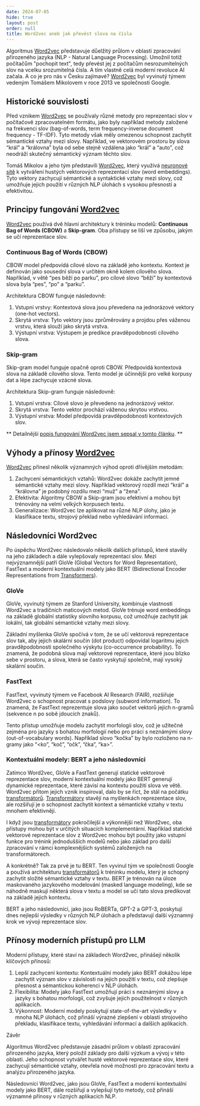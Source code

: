 ```yaml
---
date: 2024-07-05
hide: true
layout: post
order: null
title: Word2vec aneb jak převést slova na čísla
---
```


Algoritmus [Word2vec](/ai/word2vec/) představuje důelžitý průlom v oblasti zpracování přirozeného jazyka (NLP - Natural Language Processing). Umožnil totiž počítačům "pochopit text", tedy převést jej z počítačům nesrozumitelných slov na vcelku srozumitelná čísla. A tím vlastně celá moderní revoluce AI začala. A co je pro nás v Česku zajímavé? [Word2vec](/ai/word2vec/) byl vyvinutý týmem vedeným Tomášem Mikolovem v roce 2013 ve společnosti Google. 

## Historické souvislosti

Před vznikem [Word2vec](/ai/word2vec/) se používaly různé metody pro reprezentaci slov v počítačově zpracovatelném formátu, jako byly například metody založené na frekvenci slov (bag-of-words, term frequency-inverse document frequency - TF-IDF). Tyto metody však měly omezenou schopnost zachytit sémantické vztahy mezi slovy. Například, ve vektorovém prostoru by slova “král” a “královna” byla od sebe stejně vzdálena jako “král” a “auto”, což neodráží skutečný sémantický význam těchto slov.

Tomáš Mikolov a jeho tým představili [Word2vec](/ai/word2vec/), který využívá [neuronové sítě](/ai/neuronove-site/) k vytváření hustých vektorových reprezentací slov (word embeddings). Tyto vektory zachycují sémantické a syntaktické vztahy mezi slovy, což umožňuje jejich použití v různých NLP úlohách s vysokou přesností a efektivitou.

## Principy fungování [Word2vec](/ai/word2vec/)

[Word2vec](/ai/word2vec/) používá dvě hlavní architektury k tréninku modelů: **Continuous Bag of Words (CBOW)** a **Skip-gram**. Oba přístupy se liší ve způsobu, jakým se učí reprezentace slov.

### Continuous Bag of Words (CBOW)

CBOW model předpovídá cílové slovo na základě jeho kontextu. Kontext je definován jako sousední slova v určitém okně kolem cílového slova. Například, v větě “pes běží po parku”, pro cílové slovo “běží” by kontextová slova byla “pes”, “po” a “parku”.

Architektura CBOW funguje následovně:

1.	Vstupní vrstvy: Kontextová slova jsou převedena na jednorázové vektory (one-hot vectors).
2.	Skrytá vrstva: Tyto vektory jsou zprůměrovány a projdou přes váženou vrstvu, která slouží jako skrytá vrstva.
3.	Výstupní vrstva: Výstupem je predikce pravděpodobnosti cílového slova.

### Skip-gram

Skip-gram model funguje opačně oproti CBOW. Předpovídá kontextová slova na základě cílového slova. Tento model je účinnější pro velké korpusy dat a lépe zachycuje vzácné slova.

Architektura Skip-gram funguje následovně:

1.	Vstupní vrstva: Cílové slovo je převedeno na jednorázový vektor.
2.	Skrytá vrstva: Tento vektor prochází váženou skrytou vrstvou.
3.	Výstupní vrstva: Model předpovídá pravděpodobnosti kontextových slov.

** Detailnější [popis fungování Word2vec jsem sepsal v tomto článku](/ai/jak-funguje-word2vec). **

## Výhody a přínosy [Word2vec](/ai/word2vec/)

[Word2vec](/ai/word2vec/) přinesl několik významných výhod oproti dřívějším metodám:

1.	Zachycení sémantických vztahů: Word2vec dokáže zachytit jemné sémantické vztahy mezi slovy. Například vektorový rozdíl mezi “král” a “královna” je podobný rozdílu mezi “muž” a “žena”.
2.	Efektivita: Algoritmy CBOW a Skip-gram jsou efektivní a mohou být trénovány na velmi velkých korpusech textu.
3.	Generalizace: Word2vec lze aplikovat na různé NLP úlohy, jako je klasifikace textu, strojový překlad nebo vyhledávání informací.

## Následovníci Word2vec

Po úspěchu Word2vec následovalo několik dalších přístupů, které stavěly na jeho základech a dále vylepšovaly reprezentaci slov. Mezi nejvýznamnější patří GloVe (Global Vectors for Word Representation), FastText a moderní kontextuální modely jako BERT (Bidirectional Encoder Representations from [Transformers](/ai/transformatory/)).

### GloVe

GloVe, vyvinutý týmem ze Stanford University, kombinuje vlastnosti Word2vec a tradičních maticových metod. GloVe trénuje word embeddings na základě globální statistiky slovního korpusu, což umožňuje zachytit jak lokální, tak globální sémantické vztahy mezi slovy.

Základní myšlenka GloVe spočívá v tom, že se učí vektorová reprezentace slov tak, aby jejich skalární součin (dot product) odpovídal logaritmu jejich pravděpodobnosti společného výskytu (co-occurrence probability). To znamená, že podobná slova mají vektorové reprezentace, které jsou blízko sebe v prostoru, a slova, která se často vyskytují společně, mají vysoký skalární součin.

### FastText

FastText, vyvinutý týmem ve Facebook AI Research (FAIR), rozšiřuje Word2vec o schopnost pracovat s podslovy (subword information). To znamená, že FastText reprezentuje slova jako součet vektorů jejich n-gramů (sekvence n po sobě jdoucích znaků).

Tento přístup umožňuje modelu zachytit morfologii slov, což je užitečné zejména pro jazyky s bohatou morfologií nebo pro práci s neznámými slovy (out-of-vocabulary words). Například slovo “kočka” by bylo rozloženo na n-gramy jako “<ko”, “koč”, “očk”, “čka”, “ka>”.

### Kontextuální modely: BERT a jeho následovníci

Zatímco Word2vec, GloVe a FastText generují statické vektorové reprezentace slov, moderní kontextuální modely jako BERT generují dynamické reprezentace, které závisí na kontextu použití slova ve větě. Word2vec přitom jejich vznik inspiroval, dalo by se říct, že stál na počátku [transformátorů](/ai/transformatory/). [Transformátory](/ai/transformatory/) stavějí na myšlenkách reprezentace slov, ale rozšiřují je o schopnost zachytit kontext a sémantické vztahy v textu mnohem efektivněji.

I když jsou [transformátory](/ai/transformatory/) pokročilejší a výkonnější než Word2vec, oba přístupy mohou být v určitých situacích komplementární. Například statické vektorové reprezentace slov z Word2vec mohou být použity jako vstupní funkce pro trénink jednodušších modelů nebo jako základ pro další zpracování v rámci komplexnějších systémů založených na transformátorech.

A konkrétně? Tak za prvé je tu BERT. Ten vyvinul tým ve společnosti Google a používá architekturu [transformátorů](/ai/transformatory/) k tréninku modelu, který je schopný zachytit složité sémantické vztahy v textu. BERT je trénován na úloze maskovaného jazykového modelování (masked language modeling), kde se náhodně maskují některá slova v textu a model se učí tato slova predikovat na základě jejich kontextu.

BERT a jeho následovníci, jako jsou RoBERTa, GPT-2 a GPT-3, poskytují dnes nejlepší výsledky v různých NLP úlohách a představují další významný krok ve vývoji reprezentace slov.


## Přínosy moderních přístupů pro LLM

Moderní přístupy, které staví na základech Word2vec, přinášejí několik klíčových přínosů:

1.	Lepší zachycení kontextu: Kontextuální modely jako BERT dokážou lépe zachytit význam slov v závislosti na jejich použití v textu, což zlepšuje přesnost a sémantickou koherenci v NLP úlohách.
2.	Flexibilita: Modely jako FastText umožňují práci s neznámými slovy a jazyky s bohatou morfologií, což zvyšuje jejich použitelnost v různých aplikacích.
3.	Výkonnost: Moderní modely poskytují state-of-the-art výsledky v mnoha NLP úlohách, což přináší výrazné zlepšení v oblasti strojového překladu, klasifikace textu, vyhledávání informací a dalších aplikacích.

Závěr

Algoritmus Word2vec představuje zásadní průlom v oblasti zpracování přirozeného jazyka, který položil základy pro další výzkum a vývoj v této oblasti. Jeho schopnost vytvářet husté vektorové reprezentace slov, které zachycují sémantické vztahy, otevřela nové možnosti pro zpracování textu a analýzu přirozeného jazyka.

Následovníci Word2vec, jako jsou GloVe, FastText a moderní kontextuální modely jako BERT, dále rozšiřují a vylepšují tyto metody, což přináší významné přínosy v různých aplikacích NLP.